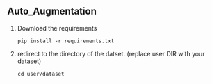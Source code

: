 ## Auto_Augmentation

1. Download the requirements 

       pip install -r requirements.txt 

2. redirect to the directory of the datset. (replace user DIR with your dataset)

       cd user/dataset
   

